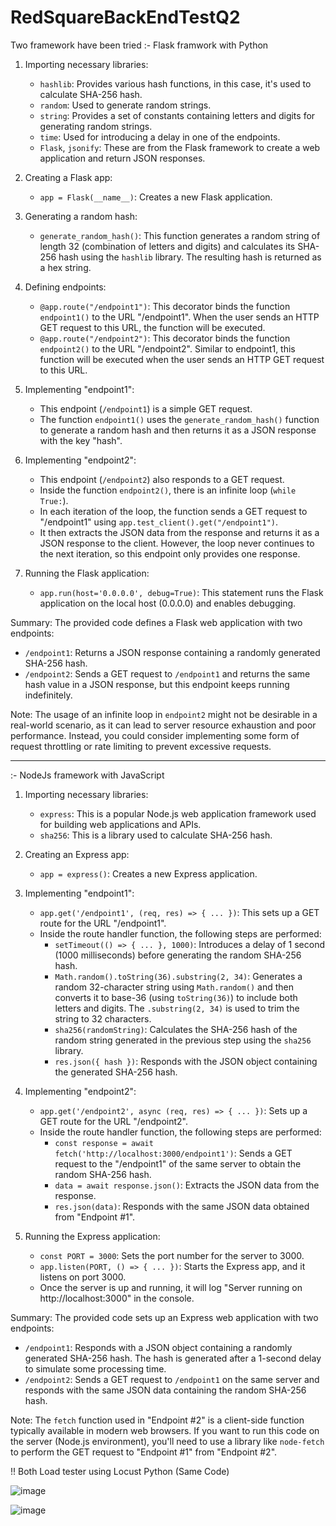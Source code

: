 # RedSquareBackEndTestQ2

Two framework have been tried
:- Flask framwork with Python

1. Importing necessary libraries:
   - `hashlib`: Provides various hash functions, in this case, it's used to calculate SHA-256 hash.
   - `random`: Used to generate random strings.
   - `string`: Provides a set of constants containing letters and digits for generating random strings.
   - `time`: Used for introducing a delay in one of the endpoints.
   - `Flask`, `jsonify`: These are from the Flask framework to create a web application and return JSON responses.

2. Creating a Flask app:
   - `app = Flask(__name__)`: Creates a new Flask application.

3. Generating a random hash:
   - `generate_random_hash()`: This function generates a random string of length 32 (combination of letters and digits) and calculates its SHA-256 hash using the `hashlib` library. The resulting hash is returned as a hex string.

4. Defining endpoints:
   - `@app.route("/endpoint1")`: This decorator binds the function `endpoint1()` to the URL "/endpoint1". When the user sends an HTTP GET request to this URL, the function will be executed.
   - `@app.route("/endpoint2")`: This decorator binds the function `endpoint2()` to the URL "/endpoint2". Similar to endpoint1, this function will be executed when the user sends an HTTP GET request to this URL.

5. Implementing "endpoint1":
   - This endpoint (`/endpoint1`) is a simple GET request.
   - The function `endpoint1()` uses the `generate_random_hash()` function to generate a random hash and then returns it as a JSON response with the key "hash".

6. Implementing "endpoint2":
   - This endpoint (`/endpoint2`) also responds to a GET request.
   - Inside the function `endpoint2()`, there is an infinite loop (`while True:`).
   - In each iteration of the loop, the function sends a GET request to "/endpoint1" using `app.test_client().get("/endpoint1")`.
   - It then extracts the JSON data from the response and returns it as a JSON response to the client. However, the loop never continues to the next iteration, so this endpoint only provides one response.

7. Running the Flask application:
   - `app.run(host='0.0.0.0', debug=True)`: This statement runs the Flask application on the local host (0.0.0.0) and enables debugging.

Summary:
The provided code defines a Flask web application with two endpoints:
- `/endpoint1`: Returns a JSON response containing a randomly generated SHA-256 hash.
- `/endpoint2`: Sends a GET request to `/endpoint1` and returns the same hash value in a JSON response, but this endpoint keeps running indefinitely.

Note: The usage of an infinite loop in `endpoint2` might not be desirable in a real-world scenario, as it can lead to server resource exhaustion and poor performance. Instead, you could consider implementing some form of request throttling or rate limiting to prevent excessive requests.
____________________________________________________________________________________________________________________________________________________________________

  
:- NodeJs framework with JavaScript

1. Importing necessary libraries:
   - `express`: This is a popular Node.js web application framework used for building web applications and APIs.
   - `sha256`: This is a library used to calculate SHA-256 hash.

2. Creating an Express app:
   - `app = express()`: Creates a new Express application.

3. Implementing "endpoint1":
   - `app.get('/endpoint1', (req, res) => { ... })`: This sets up a GET route for the URL "/endpoint1".
   - Inside the route handler function, the following steps are performed:
     - `setTimeout(() => { ... }, 1000)`: Introduces a delay of 1 second (1000 milliseconds) before generating the random SHA-256 hash.
     - `Math.random().toString(36).substring(2, 34)`: Generates a random 32-character string using `Math.random()` and then converts it to base-36 (using `toString(36)`) to include both letters and digits. The `.substring(2, 34)` is used to trim the string to 32 characters.
     - `sha256(randomString)`: Calculates the SHA-256 hash of the random string generated in the previous step using the `sha256` library.
     - `res.json({ hash })`: Responds with the JSON object containing the generated SHA-256 hash.

4. Implementing "endpoint2":
   - `app.get('/endpoint2', async (req, res) => { ... })`: Sets up a GET route for the URL "/endpoint2".
   - Inside the route handler function, the following steps are performed:
     - `const response = await fetch('http://localhost:3000/endpoint1')`: Sends a GET request to the "/endpoint1" of the same server to obtain the random SHA-256 hash.
     - `data = await response.json()`: Extracts the JSON data from the response.
     - `res.json(data)`: Responds with the same JSON data obtained from "Endpoint #1".

5. Running the Express application:
   - `const PORT = 3000`: Sets the port number for the server to 3000.
   - `app.listen(PORT, () => { ... })`: Starts the Express app, and it listens on port 3000.
   - Once the server is up and running, it will log "Server running on http://localhost:3000" in the console.

Summary:
The provided code sets up an Express web application with two endpoints:
- `/endpoint1`: Responds with a JSON object containing a randomly generated SHA-256 hash. The hash is generated after a 1-second delay to simulate some processing time.
- `/endpoint2`: Sends a GET request to `/endpoint1` on the same server and responds with the same JSON data containing the random SHA-256 hash.

Note: The `fetch` function used in "Endpoint #2" is a client-side function typically available in modern web browsers. If you want to run this code on the server (Node.js environment), you'll need to use a library like `node-fetch` to perform the GET request to "Endpoint #1" from "Endpoint #2".


!! Both Load tester using Locust Python (Same Code)



![image](https://github.com/lookerOn/RedSquareBackEndTestQ2/assets/128567524/8c10b785-748e-46d2-887c-5c8aa3be94a9)

![image](https://github.com/lookerOn/RedSquareBackEndTestQ2/assets/128567524/cdbc5887-d8b7-4f8d-8a2b-26acf42a5525)


